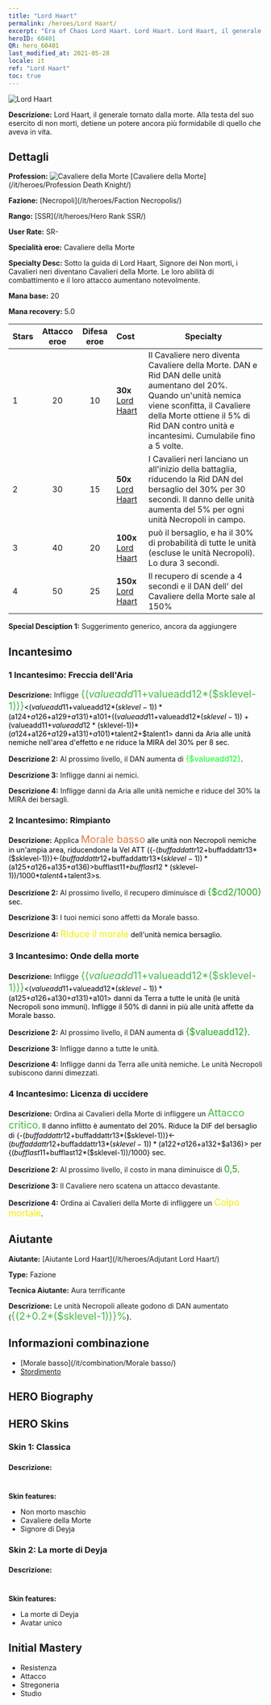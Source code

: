 ```yaml
---
title: "Lord Haart"
permalink: /heroes/Lord Haart/
excerpt: "Era of Chaos Lord Haart. Lord Haart. Lord Haart, il generale tornato dalla morte. Alla testa del suo esercito di non morti, detiene un potere ancora più formidabile di quello che aveva in vita."
heroID: 60401
QR: hero_60401
last_modified_at: 2021-05-28
locale: it
ref: "Lord Haart"
toc: true
---
```

  ![Lord Haart](/images/h/h_LordHaart.jpg)

 **Descrizione:** Lord Haart, il generale tornato dalla morte. Alla testa del suo esercito di non morti, detiene un potere ancora più formidabile di quello che aveva in vita.
## Dettagli
 **Profession:** ![Cavaliere della Morte](/images/h/h_prof_5.png)  [Cavaliere della Morte](/it/heroes/Profession Death Knight/)

 **Fazione:** [Necropoli](/it/heroes/Faction Necropolis/)

 **Rango:** [SSR](/it/heroes/Hero Rank SSR/)

 **User Rate:** SR-

 **Specialità eroe:** Cavaliere della Morte

 **Specialty Desc:** Sotto la guida di Lord Haart, Signore dei Non morti, i Cavalieri neri diventano Cavalieri della Morte. Le loro abilità di combattimento e il loro attacco aumentano notevolmente.

 **Mana base:** 20

 **Mana recovery:** 5.0


  | Stars | Attacco eroe | Difesa eroe | Cost |     Specialty     |
  |---------|:---------------:|:---------------:|:--|--------------------|
  |    1    | 20 | 10 | **30x** [Lord Haart](/ItemsIT/her_370/) | Il Cavaliere nero diventa Cavaliere della Morte. DAN e Rid DAN delle unità aumentano del 20%. Quando un'unità nemica viene sconfitta, il Cavaliere della Morte ottiene il 5% di Rid DAN contro unità e incantesimi. Cumulabile fino a 5 volte. |
  |    2    | 30 | 15 | **50x** [Lord Haart](/ItemsIT/her_370/) | I Cavalieri neri lanciano un <Attacco critico> all'inizio della battaglia, riducendo la Rid DAN del bersaglio del 30% per 30 secondi. Il danno delle unità aumenta del 5% per ogni unità Necropoli in campo. |
  |    3    | 40 | 20 | **100x** [Lord Haart](/ItemsIT/her_370/) | <Rimpianto> può <stordire> il bersaglio, e <Onde della morte> ha il 30% di probabilità di <stordire> tutte le unità (escluse le unità Necropoli). Lo <Stordimento> dura 3 secondi. |
  |    4    | 50 | 25 | **150x** [Lord Haart](/ItemsIT/her_370/) | Il recupero di <Licenza di uccidere> scende a 4 secondi e il DAN dell'<Attacco critico> del Cavaliere della Morte sale al 150% |

 **Special Desciption 1:** Suggerimento generico, ancora da aggiungere

## Incantesimo
### 1 Incantesimo: Freccia dell'Aria
 **Descrizione:** Infligge <span style="color: #48b946;font-size:20px">{($valueadd11+$valueadd12*($sklevel-1))}</span><span style="color: black"><($valueadd11+$valueadd12*($sklevel-1))*($a124+$a126+$a129+$a131)+$a101+(($valueadd11+$valueadd12*($sklevel-1))+($valueadd11+$valueadd12*($sklevel-1))*($a124+$a126+$a129+$a131)+$a101)*$talent2+$talent1> danni da Aria alle unità nemiche nell'area d'effetto e ne riduce la MIRA del 30% per 8 sec.

 **Descrizione 2:** Al prossimo livello, il DAN aumenta di <span style="color: #00ff22;font-size:16px">{$valueadd12}</span><span style="color: black">.

 **Descrizione 3:** Infligge danni ai nemici.

 **Descrizione 4:** Infligge danni da Aria alle unità nemiche e riduce del 30% la MIRA dei bersagli.

### 2 Incantesimo: Rimpianto
 **Descrizione:** Applica <span style="color: #e07c44;font-size:20px">Morale basso</span><span style="color: black"> alle unità non Necropoli nemiche in un'ampia area, riducendone la Vel ATT ({-($buffaddattr12+$buffaddattr13*($sklevel-1))}<-($buffaddattr12+$buffaddattr13*($sklevel-1))*($a125+$a126+$a135+$a136)>%,) per <span style="color: #48b946;font-size:20px">{($bufflast11+$bufflast12*($sklevel-1))/1000}</span><span style="color: black"><($bufflast11+$bufflast12*($sklevel-1))/1000*$talent4+$talent3>s.

 **Descrizione 2:** Al prossimo livello, il recupero diminuisce di <span style="color: #1ca216;font-size:18px">{$cd2/1000}</span><span style="color: black"> sec.

 **Descrizione 3:** I tuoi nemici sono affetti da Morale basso.

 **Descrizione 4:** <span style="color: #f0f000;font-size:18px">Riduce il morale</span><span style="color: black"> dell'unità nemica bersaglio.

### 3 Incantesimo: Onde della morte
 **Descrizione:** Infligge <span style="color: #48b946;font-size:20px">{($valueadd11+$valueadd12*($sklevel-1))}</span><span style="color: black"><($valueadd11+$valueadd12*($sklevel-1))*($a125+$a126+$a130+$a131)+$a101> danni da Terra a tutte le unità (le unità Necropoli sono immuni). Infligge il 50% di danni in più alle unità affette da Morale basso.

 **Descrizione 2:** Al prossimo livello, il DAN aumenta di <span style="color: #1ca216;font-size:18px">{$valueadd12}</span><span style="color: black">.

 **Descrizione 3:** Infligge danno a tutte le unità.

 **Descrizione 4:** Infligge danni da Terra alle unità nemiche. Le unità Necropoli subiscono danni dimezzati.

### 4 Incantesimo: Licenza di uccidere
 **Descrizione:** Ordina ai Cavalieri della Morte di infliggere un <span style="color: #48b946;font-size:20px">Attacco critico</span><span style="color: black">. Il danno inflitto è aumentato del 20%. Riduce la DIF del bersaglio di {-($buffaddattr12+$buffaddattr13*($sklevel-1))}<-($buffaddattr12+$buffaddattr13*($sklevel-1))*($a122+$a126+$a132+$a136)> per {($bufflast11+$bufflast12*($sklevel-1))/1000} sec.

 **Descrizione 2:** Al prossimo livello, il costo in mana diminuisce di <span style="color: #1ca216;font-size:18px">0,5</span><span style="color: black">.

 **Descrizione 3:** Il Cavaliere nero scatena un attacco devastante.

 **Descrizione 4:** Ordina ai Cavalieri della Morte di infliggere un <span style="color: #f0f000;font-size:18px">Colpo mortale</span><span style="color: black">.


## Aiutante

 **Aiutante:**  [Aiutante Lord Haart](/it/heroes/Adjutant Lord Haart/) 

 **Type:**  Fazione 

 **Tecnica Aiutante:**  Aura terrificante 

 **Descrizione:** Le unità Necropoli alleate godono di DAN aumentato (<span style="color: #48b946;font-size:20px">{(2+0.2*($sklevel-1))}%</span><span style="color: black">).

## Informazioni combinazione

* [Morale basso](/it/combination/Morale basso/) 
* [Stordimento](/it/combination/Stordimento/) 

## HERO Biography

## HERO Skins
### Skin 1: **Classica**

 **Descrizione:** <span style="color: #ffffff;font-size:20px">La vita è una maledizione! La morte, una benedizione che non puoi capire. </span>

 **Skin features:** 

   - Non morto maschio
   - Cavaliere della Morte
   - Signore di Deyja

### Skin 2: **La morte di Deyja**

 **Descrizione:** <span style="color: #ffffff;font-size:20px">Chi cerca la verità non teme l'abbraccio della morte!</span>

 **Skin features:** 

   - La morte di Deyja
   - Avatar unico


## Initial Mastery
   - Resistenza
   - Attacco
   - Stregoneria
   - Studio
